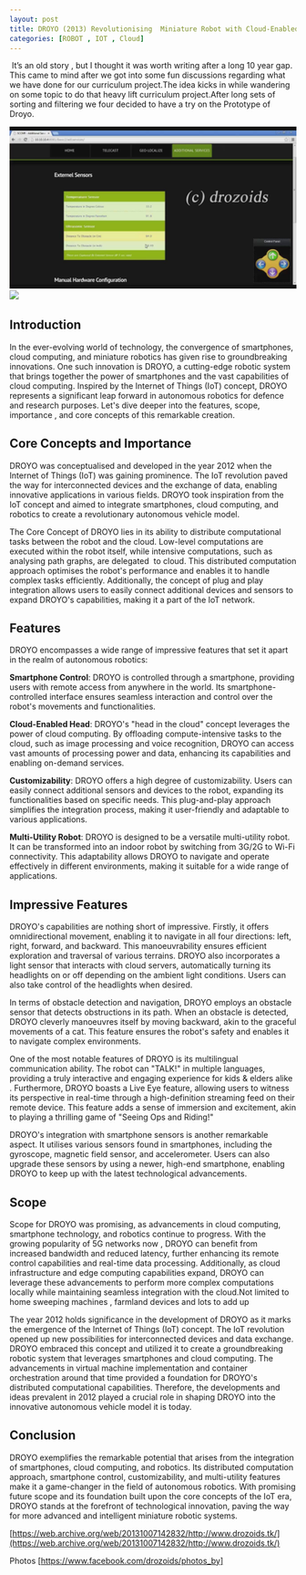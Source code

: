 ```yaml
---
layout: post
title: DROYO (2013) Revolutionising  Miniature Robot with Cloud-Enabled Smartphone Control
categories: [ROBOT , IOT , Cloud]
---
```


 It’s an old story , but I thought it was worth writing after a long 10 year gap. This came to mind after we got into some fun discussions regarding what we have done for our curriculum project.The idea kicks in while wandering on some topic to do that heavy lift curriculum project.After long sets of sorting and filtering we four decided to have a try on the Prototype of Droyo.

![](/images/droyo1.jpg)
![](/images/droyo2.png)

## Introduction


In the ever-evolving world of technology, the convergence of smartphones, cloud computing, and miniature robotics has given rise to groundbreaking innovations. One such innovation is DROYO, a cutting-edge robotic system that brings together the power of smartphones and the vast capabilities of cloud computing. Inspired by the Internet of Things (IoT) concept, DROYO represents a significant leap forward in autonomous robotics for defence and research purposes. Let's dive deeper into the features, scope, importance , and core concepts of this remarkable creation.

## Core Concepts and Importance

DROYO was conceptualised and developed in the year 2012 when the Internet of Things (IoT) was gaining prominence. The IoT revolution paved the way for interconnected devices and the exchange of data, enabling innovative applications in various fields. DROYO took inspiration from the IoT concept and aimed to integrate smartphones, cloud computing, and robotics to create a revolutionary autonomous vehicle model.

The Core Concept of DROYO lies in its ability to distribute computational tasks between the robot and the cloud. Low-level computations are executed within the robot itself, while intensive computations, such as analysing path graphs, are delegated  to cloud. This distributed computation approach optimises the robot's performance and enables it to handle complex tasks efficiently. Additionally, the concept of plug and play integration allows users to easily connect additional devices and sensors to expand DROYO's capabilities, making it a part of the IoT network.

## Features

DROYO encompasses a wide range of impressive features that set it apart in the realm of autonomous robotics:

**Smartphone Control**: DROYO is controlled through a smartphone, providing users with remote access from anywhere in the world. Its smartphone-controlled interface ensures seamless interaction and control over the robot's movements and functionalities.

**Cloud-Enabled Head**: DROYO's "head in the cloud" concept leverages the power of cloud computing. By offloading compute-intensive tasks to the cloud, such as image processing and voice recognition, DROYO can access vast amounts of processing power and data, enhancing its capabilities and enabling on-demand services.

**Customizability**: DROYO offers a high degree of customizability. Users can easily connect additional sensors and devices to the robot, expanding its functionalities based on specific needs. This plug-and-play approach simplifies the integration process, making it user-friendly and adaptable to various applications.

**Multi-Utility Robot**: DROYO is designed to be a versatile multi-utility robot. It can be transformed into an indoor robot by switching from 3G/2G to Wi-Fi connectivity. This adaptability allows DROYO to navigate and operate effectively in different environments, making it suitable for a wide range of applications.

## Impressive Features

DROYO's capabilities are nothing short of impressive. Firstly, it offers omnidirectional movement, enabling it to navigate in all four directions: left, right, forward, and backward. This manoeuvrability ensures efficient exploration and traversal of various terrains. DROYO also incorporates a light sensor that interacts with cloud servers, automatically turning its headlights on or off depending on the ambient light conditions. Users can also take control of the headlights when desired.

In terms of obstacle detection and navigation, DROYO employs an obstacle sensor that detects obstructions in its path. When an obstacle is detected, DROYO cleverly manoeuvres itself by moving backward, akin to the graceful movements of a cat. This feature ensures the robot's safety and enables it to navigate complex environments.

One of the most notable features of DROYO is its multilingual communication ability. The robot can "TALK!" in multiple languages, providing a truly interactive and engaging experience for kids & elders alike . Furthermore, DROYO boasts a Live Eye feature, allowing users to witness its perspective in real-time through a high-definition streaming feed on their remote device. This feature adds a sense of immersion and excitement, akin to playing a thrilling game of "Seeing Ops and Riding!"

DROYO's integration with smartphone sensors is another remarkable aspect. It utilises various sensors found in smartphones, including the gyroscope, magnetic field sensor, and accelerometer. Users can also upgrade these sensors by using a newer, high-end smartphone, enabling DROYO to keep up with the latest technological advancements.

## Scope

Scope for DROYO was promising, as advancements in cloud computing, smartphone technology, and robotics continue to progress. With the growing popularity of 5G networks now , DROYO can benefit from increased bandwidth and reduced latency, further enhancing its remote control capabilities and real-time data processing. Additionally, as cloud infrastructure and edge computing capabilities expand, DROYO can leverage these advancements to perform more complex computations locally while maintaining seamless integration with the cloud.Not limited to home sweeping machines , farmland devices and lots to add up 

The year 2012 holds significance in the development of DROYO as it marks the emergence of the Internet of Things (IoT) concept. The IoT revolution opened up new possibilities for interconnected devices and data exchange. DROYO embraced this concept and utilized it to create a groundbreaking robotic system that leverages smartphones and cloud computing. The advancements in virtual machine implementation and container orchestration around that time provided a foundation for DROYO's distributed computational capabilities. Therefore, the developments and ideas prevalent in 2012 played a crucial role in shaping DROYO into the innovative autonomous vehicle model it is today.

## Conclusion

DROYO exemplifies the remarkable potential that arises from the integration of smartphones, cloud computing, and robotics. Its distributed computation approach, smartphone control, customizability, and multi-utility features make it a game-changer in the field of autonomous robotics. With promising future scope and its foundation built upon the core concepts of the IoT era, DROYO stands at the forefront of technological innovation, paving the way for more advanced and intelligent miniature robotic systems.

[https://web.archive.org/web/20131007142832/http://www.drozoids.tk/](https://web.archive.org/web/20131007142832/http://www.drozoids.tk/)

Photos [https://www.facebook.com/drozoids/photos_by]